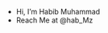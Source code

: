 - Hi, I’m Habib Muhammad
- Reach Me at @hab_Mz

<!---
HabibMuhammad05/HabibMuhammad05 is a ✨ special ✨ repository because its `README.md` (this file) appears on your GitHub profile.
You can click the Preview link to take a look at your changes.
--->
